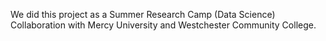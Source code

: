 We did this project as a Summer Research Camp (Data Science) Collaboration with Mercy University and Westchester Community College. 
